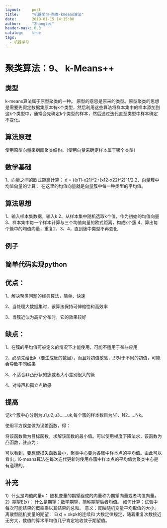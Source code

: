 ```yaml
---
layout:     post
title:      "机器学习-聚类-kmeans算法"
date:       2019-01-15 14:15:00
author:     "Zhanglei"
header-mask: 0.3
catalog:    true
tags:
  - 机器学习
---
```



# 聚类算法：9、 k-Means++
## 类型
k-means算法属于原型聚类的一种。
原型的意思是原来的类型。原型聚类的思想是需要先假定数据集原本有k个类型，然后利用这些算法将样本集中的样本添加到这k个类型中，通常会先确定k个类型的样本，然后通过迭代直至类型中样本确定不变化。
## 算法原理
使用原型向量来刻画聚类结构。（使用向量来确定样本属于哪个类型）
## 数学基础
1、向量之间的欧式距离计算：
d = ((x11-x21)^2+(x12-x22)^2)^1/2
2、向量簇中均值向量的计算：
在这里的均值向量就是向量簇中每一种类型的平均值。
## 算法思想
1、输入样本集数据，输入k
2、从样本集中随机选取k个值，作为初始的均值向量
3、样本集中每一个样本计算与三个均值向量的欧式距离，构成k个簇
4、算出每个簇中的均值向量，重复2、3、4，直到簇中类型不再变化
## 例子

## 简单代码实现python



## 优点：
1、解决聚类问题的经典算法，简单、快速

2、当处理大数据集时，该算法保持可伸缩性和高效率

3、当簇近似为高斯分布时，它的效果较好
## 缺点：
1、在簇的平均值可被定义的情况下才能使用，可能不适用于某些应用

2、必须先给出k（要生成簇的数目），而且对初值敏感，即对于不同的初值，可能会导致不同结果

3、不适合非凸形状的簇或者大小差别很大的簇

4、对噪声和孤立点敏感
## 提高
记k个簇中心分别为u1,u2,u3……uk,每个簇的样本数目为N1、N2……Nk。

使用平方误差做为误差函数，得：

将该函数做为目标函数，求解该函数的最小值。可以使用梯度下降法求，该函数为凸函数，驻点为：

可以看到，要想使损失函数最小，聚类中心要为各簇中样本点的平均值。由此可以看出，K-means算法在每次迭代更新时使用各簇中样本点的平均值为聚类中心是有道理的。

## 补充
1）什么是均值向量u：
随机变量的期望组成的向量称为期望向量或者均值向量。
2）期望E(x)：
什么是期望：数学期望，简称期望后者均值。
如何计算：试验中每次可能结果的概率乘以其结果的总和。
意义：反映随机变量平均取值的大小。
离散型随机变量的期望：
E(x) = xkpk的连续和
大数定律规定，随着重复次数接近无穷大，数值的算术平均值几乎肯定地收敛于期望值。
